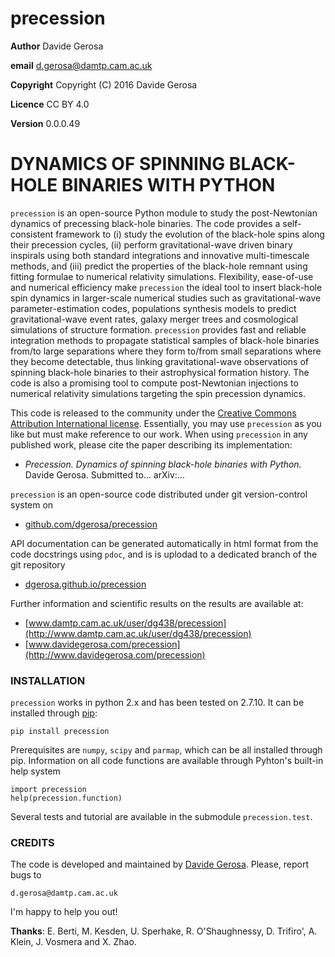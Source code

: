 precession
==========

**Author** Davide Gerosa

**email** d.gerosa@damtp.cam.ac.uk

**Copyright** Copyright (C) 2016 Davide Gerosa

**Licence** CC BY 4.0

**Version** 0.0.0.49


# DYNAMICS OF SPINNING BLACK-HOLE BINARIES WITH PYTHON

`precession` is an open-source Python module to study the post-Newtonian
dynamics of precessing black-hole binaries. The code provides a self-consistent
framework to (i) study the evolution of the black-hole spins along their
precession cycles, (ii) perform gravitational-wave driven binary inspirals using
both standard integrations and innovative multi-timescale methods, and (iii)
predict the properties of the black-hole remnant using fitting formulae to
numerical relativity simulations. Flexibility, ease-of-use and numerical
efficiency make `precession` the ideal tool to insert black-hole spin dynamics in
larger-scale numerical studies such as gravitational-wave parameter-estimation
codes, populations synthesis models to predict gravitational-wave event rates,
galaxy merger trees and cosmological simulations of structure formation.
`precession` provides fast and reliable integration methods to propagate
statistical samples of black-hole binaries from/to large separations where they
form to/from small separations where they become detectable, thus linking
gravitational-wave observations of spinning black-hole binaries to their
astrophysical formation history. The code is also a promising tool to compute
post-Newtonian injections to numerical relativity simulations targeting the spin
precession dynamics.

This code is released to the community under the [Creative Commons Attribution
International license](http://creativecommons.org/licenses/by/4.0).
Essentially, you may use `precession` as you like but must make reference to
our work. When using `precession` in any published work, please cite the paper
describing its implementation:

- *Precession. Dynamics of spinning black-hole binaries with Python.* 
Davide Gerosa. Submitted to... arXiv:...

`precession` is an open-source code distributed under git version-control system on

- [github.com/dgerosa/precession](https://github.com/dgerosa/precession)

API documentation can be generated automatically in html format from the code
docstrings using `pdoc`, and is is uplodad to a dedicated branch of the git
repository      

- [dgerosa.github.io/precession](https://dgerosa.github.io/precession)

Further information and scientific results on the results are available at:

- [www.damtp.cam.ac.uk/user/dg438/precession](http://www.damtp.cam.ac.uk/user/dg438/precession) 
- [www.davidegerosa.com/precession](http://www.davidegerosa.com/precession)


### INSTALLATION
 
`precession` works in python 2.x and has been tested on 2.7.10. It can be
installed through [pip](https://pypi.python.org/pypi/precession):

    pip install precession

Prerequisites are `numpy`, `scipy` and `parmap`, which can be all installed
through pip. Information on all code functions are available through Pyhton's
built-in help system

    import precession
    help(precession.function)

Several tests and tutorial are available in the submodule `precession.test`.


### CREDITS
The code is developed and maintained by [Davide Gerosa](www.davidegerosa.com). 
Please, report bugs to

    d.gerosa@damtp.cam.ac.uk

I'm happy to help you out! 

**Thanks**: E. Berti, M. Kesden, U. Sperhake, R. O'Shaughnessy, D.
Trifiro', A. Klein, J. Vosmera and X. Zhao.
